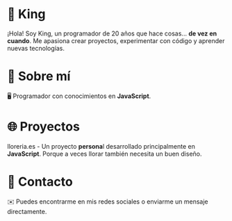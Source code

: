 # 👑 King

¡Hola! Soy King, un programador de 20 años que hace cosas... **de vez en cuando**. Me apasiona crear proyectos, experimentar con código y aprender nuevas tecnologías.

# 🚀 Sobre mí

🖥️ Programador con conocimientos en **JavaScript**.

# 🌐 Proyectos

lloreria.es - Un proyecto **persona**l desarrollado principalmente en **JavaScript**. Porque a veces llorar también necesita un buen diseño.

# 📧 Contacto

✉️ Puedes encontrarme en mis redes sociales o enviarme un mensaje directamente.

